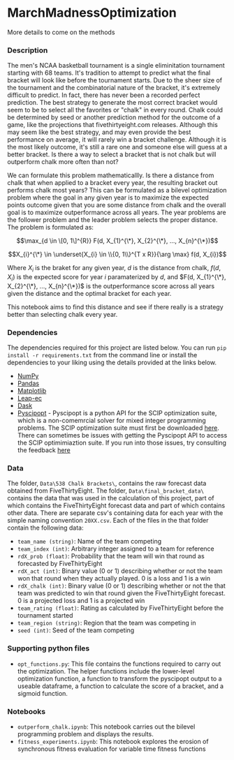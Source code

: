 # MarchMadnessOptimization

More details to come on the methods

### Description
The men's NCAA basketball tournament is a single eliminitation tournament starting with 68 teams. It's tradition to attempt to predict what the final bracket will look like before the tournament starts. Due to the sheer size of the tournament and the combinatorial nature of the bracket, it's extremely difficult to predict. In fact, there has never been a recorded perfect prediction. The best strategy to generate the most correct bracket would seem to be to select all the favorites or "chalk" in every round. Chalk could be determined by seed or another prediction method for the outcome of a game, like the projections that fivethirtyeight.com releases. Although this may seem like the best strategy, and may even provide the best performance on average, it will rarely win a bracket challenge. Although it is the most likely outcome, it's still a rare one and someone else will guess at a better bracket. Is there a way to select a bracket that is not chalk but will outperform chalk more often than not?

We can formulate this problem mathematicallly. Is there a distance from chalk that when applied to a bracket every year, the resulting bracket out performs chalk most years? This can be formulated as a bilevel optimization problem where the goal in any given year is to maximize the expected points outcome given that you are some distance from chalk and the overall goal is to maximize outperformance across all years. The year problems are the follower problem and the leader problem selects the proper distance. The problem is formulated as:

$$\max_{d \in \[0, 1\]^{R}} F(d, X_{1}^{\*}, X_{2}^{\*}, ..., X_{n}^{\*})$$

$$X_{i}^{\*} \in \underset{X_{i} \in \\{0, 1\\}^{T x R}}{\arg \max} f(d, X_{i})$$

Where $X_i$ is the braket for any given year, $d$ is the distance from chalk, $f(d, X_{i})$ is the expected score for year $i$ paramaterized by $d$, and $F(d, X_{1}^{\*}, X_{2}^{\*}, ..., X_{n}^{\*})$ is the outperformance score across all years given the distance and the optimal bracket for each year.

This notebook aims to find this distance and see if there really is a strategy better than selecting chalk every year.

### Dependencies
The dependencies required for this project are listed below. You can run `pip install -r requirements.txt` from the command line or install the dependencies to your liking using the details provided at the links below.
* [NumPy](https://numpy.org/install/)
* [Pandas](https://pandas.pydata.org/docs/getting_started/install.html)
* [Matplotlib](https://matplotlib.org/stable/users/installing/index.html)
* [Leap-ec](https://pypi.org/project/leap-ec/)
* [Dask](https://docs.dask.org/en/stable/install.html)
* [Pyscipopt](https://github.com/scipopt/PySCIPOpt) - Pyscipopt is a python API for the SCIP optimization suite, which is a non-comemrcial solver for mixed integer programming problems. The SCIP optimization suite must first be downloaded [here](https://www.scipopt.org/index.php#download). There can sometimes be issues with getting the Pyscipopt API to access the SCIP optimimiaztion suite. If you run into those issues, try consulting the feedback [here](https://github.com/scipopt/PySCIPOpt/issues/110)  

### Data
The folder, `Data\538 Chalk Brackets\`, contains the raw forecast data obtained from FiveThirtyEight. The folder, `Data\final_bracket_data\` contains the data that was used in the calculation of this project, part of which contains the FiveThirtyEight forecast data and part of which contains other data. There are separate csv's containing data for each year with the simple naming convention `20XX.csv`. Each of the files in the that folder contain the following data:

* `team_name (string)`: Name of the team competing
* `team_index (int)`: Arbitrary integer assigned to a team for reference
* `rdX_prob (float)`: Probability that the team will win that round as forecasted by FiveThirtyEight
* `rdX_act (int)`: Binary value (0 or 1) describing whether or not the team won that round when they actually played. 0 is a loss and 1 is a win 
* `rdX_chalk (int)`: Binary value (0 or 1) describing whether or not the that team was predicted to win that round given the FiveThirtyEight forecast. 0 is a projected loss and 1 is a projected win 
* `team_rating (float)`: Rating as calculated by FiveThirtyEight before the tournament started
* `team_region (string)`: Region that the team was competing in
* `seed (int)`: Seed of the team competing

### Supporting python files
* `opt_functions.py`: This file contains the functions required to carry out the optimization. The helper functions include the lower-level optimization function, a function to transform the pyscipopt output to a useable dataframe, a function to calculate the score of a bracket, and a sigmoid function.

### Notebooks
* `outperform_chalk.ipynb`: This notebook carries out the bilevel programming problem and displays the results.
* `fitness_experiments.ipynb`: This notebook explores the erosion of synchronous fitness evaluation for variable time fitness functions 
